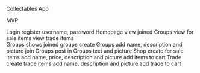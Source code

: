 Collectables App

MVP

Login
    register
    username, password
Homepage 
    view joined Groups
    view for sale items
    view trade items  
Groups
    shows joined groups
    create Groups
        add name, description and picture 
    join Groups
    post in Groups
        text and picture
Shop
    create for sale items
        add name, price, description and picture
    add items to cart
Trade
    create trade items
        add name, description and picture
    add trade to cart

